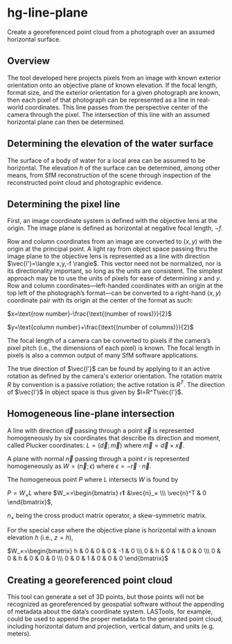 # hg-line-plane
Create a georeferenced point cloud from a photograph over an assumed horizontal surface.

## Overview
The tool developed here projects pixels from an image with known exterior orientation onto an objective plane of known elevation. If the focal length, format size, and the exterior orientation for a given photograph are known, then each pixel of that photograph can be represented as a line in real-world coordinates. This line passes from the perspective center of the camera through the pixel. The intersection of this line with an assumed horizontal plane can then be determined.

## Determining the elevation of the water surface
The surface of a body of water for a local area can be assumed to be horizontal. The elevation $h$ of the surface can be determined, among other means, from SfM reconstruction of the scene through inspection of the reconstructed point cloud and photographic evidence.

## Determining the pixel line
First, an image coordinate system is defined with the objective lens at the origin. The image plane is defined as horizontal at negative focal length, $-f$. 

Row and column coordinates from an image are converted to $(x,y)$ with the origin at the principal point. A light ray from object space passing thru the image plane to the objective lens is represented as a line with direction $\vec{l'}=\langle x,y,-f \rangle$. This vector need not be normalized, nor is its directionality important, so long as the units are consistent. The simplest approach may be to use the units of pixels for ease of determining $x$ and $y$. Row and column coordinates—left-handed coordinates with an origin at the top left of the photograph’s format—can be converted to a right-hand $(x,y)$ coordinate pair with its origin at the center of the format as such:

$x=\text{row number}-\frac{\text{(number of rows)}}{2}$

$y=\text{column number}+\frac{\text{(number of columns)}}{2}$

The focal length of a camera can be converted to pixels if the camera’s pixel pitch (i.e., the dimensions of each pixel) is known. The focal length in pixels is also a common output of many SfM software applications.

The true direction of $\vec{l'}$ can be found by applying to it an active rotation as defined by the camera's exterior orientation. The rotation matrix $R$ by convention is a passive rotiation; the active rotation is $R^T$. The direction of $\vec{l'}$ in object space is thus given by $l=R^T\vec{l'}$.

## Homogeneous line-plane intersection
A line with direction $\vec{d}$ passing through a point $\vec{x}$ is represented homogeneously by six coordinates that describe its direction and moment, called Plucker coordinates: $L=(\vec{d};\vec{m})$ where $\vec{m}=\vec{d} \times \vec{x}$.

A plane with normal $\vec{n}$ passing through a point $r$ is represented homogeneously as $W=(\vec{n};ϵ)$ where $ϵ=-\vec{r} \cdot \vec{n}$.

The homogeneous point $P$ where $L$ intersects $W$ is found by 

$P=W_ \times L$   where    $W_×=\begin{bmatrix} 𝜖𝟏 &\vec{n}_× \\\ \vec{n}^T & 0 \end{bmatrix}$,

$n_×$ being the cross product matrix operator, a skew-symmetric matrix.

For the special case where the objective plane is horizontal with a known elevation $h$ (i.e., $z=h$),

$W_×=\begin{bmatrix}
    h & 0 & 0 & 0 & -1 & 0 \\\
    0 & h & 0 & 1 & 0 & 0 \\\
    0 & 0 & h & 0 & 0 & 0 \\\
    0 & 0 & 1 & 0 & 0 & 0
\end{bmatrix}$ 

## Creating a georeferenced point cloud
This tool can generate a set of 3D points, but those points will not be recognized as georeferenced by geospatial software without the appending of metadata about the data’s coordinate system. LASTools, for example, could be used to append the proper metadata to the generated point cloud, including horizontal datum and projection, vertical datum, and units (e.g. meters).
